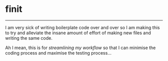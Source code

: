# finit
---
I am very sick of writing boilerplate code over and over so I am making this to try and alleviate the
insane amount of effort of making new files and writing the same code.

Ah I mean, this is for *streamlining my workflow* so that I can minimise the coding process and maximise
the testing process...
